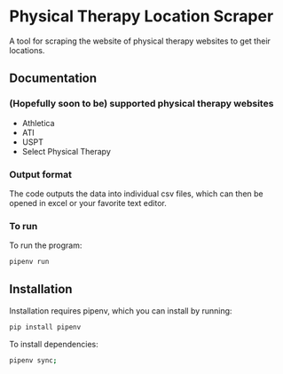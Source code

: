 # Physical Therapy Location Scraper

A tool for scraping the website of physical therapy websites to get their locations.

## Documentation

### (Hopefully soon to be) supported physical therapy websites

* Athletica
* ATI
* USPT
* Select Physical Therapy

### Output format

The code outputs the data into individual csv files, which can then be opened in excel or your favorite text editor.

### To run

To run the program:

~~~~bash
pipenv run 
~~~~

## Installation

Installation requires pipenv, which you can install by running:

~~~~bash
pip install pipenv 
~~~~

To install dependencies:

~~~~bash
pipenv sync;
~~~~